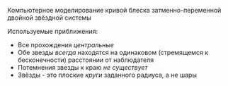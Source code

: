 Компьютерное моделирование кривой блеска затменно-переменной двойной звёздной системы

Используемые приближения:
- Все прохождения _центральные_
- Обе звезды _всегда_ находятся на одинаковом (стремящемся к бесконечности) расстоянии от наблюдателя
- Потемнения звезды к краю _не существует_
- Звёзды - это плоские _круги_ заданного радиуса, а не шары